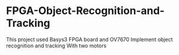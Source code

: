 # FPGA-Object-Recognition-and-Tracking

This project used Basys3 FPGA board and OV7670 
Implement object recognition and tracking
With two motors
